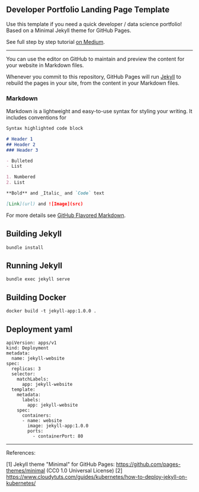 ## Developer Portfolio Landing Page Template

Use this template if you need a quick developer / data science portfolio! Based on a Minimal Jekyll theme for GitHub Pages.

See full step by step tutorial [on Medium](https://medium.com/@evanca/set-up-your-portfolio-website-in-less-than-10-minutes-with-github-pages-d0efa8ff56fd).
___

You can use the editor on GitHub to maintain and preview the content for your website in Markdown files.

Whenever you commit to this repository, GitHub Pages will run [Jekyll](https://jekyllrb.com/) to rebuild the pages in your site, from the content in your Markdown files.

### Markdown

Markdown is a lightweight and easy-to-use syntax for styling your writing. It includes conventions for

```markdown
Syntax highlighted code block

# Header 1
## Header 2
### Header 3

- Bulleted
- List

1. Numbered
2. List

**Bold** and _Italic_ and `Code` text

[Link](url) and ![Image](src)
```
For more details see [GitHub Flavored Markdown](https://guides.github.com/features/mastering-markdown/).

## Building Jekyll
```shell script
bundle install
```

## Running Jekyll
```shell script
bundle exec jekyll serve
```

## Building Docker
```shell script
docker build -t jekyll-app:1.0.0 .
```

## Deployment yaml
```shell script
apiVersion: apps/v1
kind: Deployment
metadata:
  name: jekyll-website
spec:
  replicas: 3
  selector:
    matchLabels:
      app: jekyll-website
  template:
    metadata:
      labels:
        app: jekyll-website  
    spec:
      containers:
      - name: website
        image: jekyll-app:1.0.0
        ports:
          - containerPort: 80
```

___



References:

[1] Jekyll theme "Minimal" for GitHub Pages: https://github.com/pages-themes/minimal (CC0 1.0 Universal License)
[2] https://www.cloudytuts.com/guides/kubernetes/how-to-deploy-jekyll-on-kubernetes/

